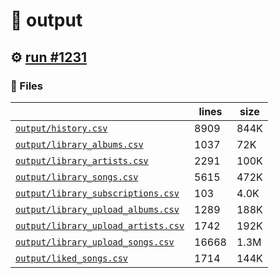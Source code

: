 # 📝  output 

## ⚙️ [run #1231](https://github.com/jwenerd/ytm-dl/actions/runs/9117387292)

### 📁 Files

|                                                                         |lines|size|
|-------------------------------------------------------------------------|-----|----|
|[`output/history.csv` ](output/history.csv)                              |8909 |844K|
|[`output/library_albums.csv` ](output/library_albums.csv)                |1037 |72K |
|[`output/library_artists.csv` ](output/library_artists.csv)              |2291 |100K|
|[`output/library_songs.csv` ](output/library_songs.csv)                  |5615 |472K|
|[`output/library_subscriptions.csv` ](output/library_subscriptions.csv)  |103  |4.0K|
|[`output/library_upload_albums.csv` ](output/library_upload_albums.csv)  |1289 |188K|
|[`output/library_upload_artists.csv` ](output/library_upload_artists.csv)|1742 |192K|
|[`output/library_upload_songs.csv` ](output/library_upload_songs.csv)    |16668|1.3M|
|[`output/liked_songs.csv` ](output/liked_songs.csv)                      |1714 |144K|